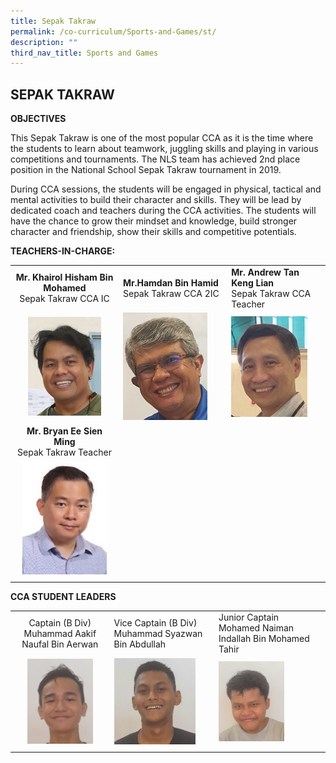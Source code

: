 ```yaml
---
title: Sepak Takraw
permalink: /co-curriculum/Sports-and-Games/st/
description: ""
third_nav_title: Sports and Games
---
```

## SEPAK TAKRAW

**OBJECTIVES**

This Sepak Takraw is one of the most popular CCA as it is the time where the students to learn about teamwork, juggling skills and playing in various competitions and tournaments. The NLS team has achieved 2nd place position in the National School Sepak Takraw tournament in 2019.

During CCA sessions, the students will be engaged in physical, tactical and mental activities to build their character and skills. They will be lead by dedicated coach and teachers during the CCA activities. The students will have the chance to grow their mindset and knowledge, build stronger character and friendship, show their skills and competitive potentials.

**TEACHERS-IN-CHARGE:**

|   |   |   |
|:-:|---|---|
| **Mr. Khairol Hisham Bin Mohamed**  <br>Sepak Takraw CCA IC  | **Mr.Hamdan Bin Hamid**  <br>Sepak Takraw CCA 2IC  | **Mr. Andrew Tan Keng Lian**  <br>Sepak Takraw CCA Teacher  |
| <img src="/images/st1.jpg" style="width:73%">  | <img src="/images/st2.jpg" style="width:85%">  | <img src="/images/st3.jpg" style="width:85%">  |
| **Mr. Bryan Ee Sien Ming**  <br>Sepak Takraw Teacher  |   |   |
| <img src="/images/st4.jpg" style="width:85%">  |   |   |
|   |   |   |

**CCA STUDENT LEADERS**

|   |   |   |
|:-:|---|---|
| Captain (B Div) <br> Muhammad Aakif Naufal Bin Aerwan  | Vice Captain (B Div) <br> Muhammad Syazwan Bin Abdullah  | Junior Captain <br> Mohamed Naiman Indallah Bin Mohamed Tahir  |
| <img src="/images/st5.jpg" style="width:73%">  | <img src="/images/st6.jpg" style="width:85%">  | <img src="/images/st7.jpg" style="width:64%">  |
|   |   |   |
